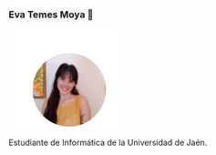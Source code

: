 ### Eva Temes Moya  👋
<img src='/imagen.JPG' width='200px'>

Estudiante de Informática de la Universidad de Jaén.
